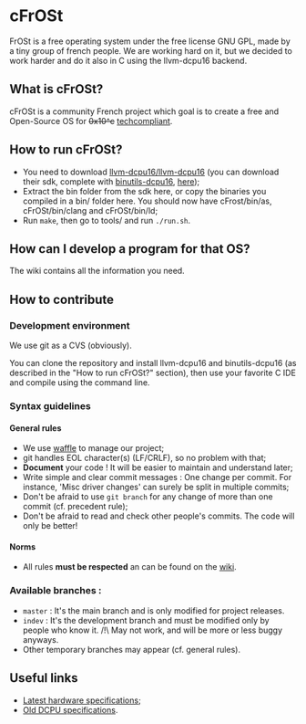 # cFrOSt


FrOSt is a free operating system under the free license GNU GPL, made by a tiny group of french people. We are working hard on it, but  we decided to work harder and do it also in C using the llvm-dcpu16 backend.


## What is cFrOSt?

cFrOSt is a community French project which goal is to create a free and Open-Source OS for ~~0x10^c~~ [techcompliant](https://reddit.com/r/techcompliant).


## How to run cFrOSt?

* You need to download [llvm-dcpu16/llvm-dcpu16](https://github.com/llvm-dcpu16/llvm-dcpu16/) (you can download their sdk, complete with [binutils-dcpu16](https://github.com/frot/binutils-dcpu16), [here](https://github.com/llvm-dcpu16/llvm-dcpu16/downloads));
* Extract the bin folder from the sdk here, or copy the binaries you compiled in a bin/ folder here. You should now have cFrost/bin/as, cFrOSt/bin/clang and cFrOSt/bin/ld;
* Run `make`, then go to tools/ and run `./run.sh`.

## How can I develop a program for that OS?

The wiki contains all the information you need.


## How to contribute

### Development environment

We use git as a CVS (obviously).

You can clone the repository and install llvm-dcpu16 and binutils-dcpu16 (as described in the "How to run cFrOSt?" section), then use your favorite C IDE and compile using the command line.


### Syntax guidelines

#### General rules

* We use [waffle](https://waffle.io/FrOSt-Foundation/cFrOSt) to manage our project;
* git handles EOL character(s) (LF/CRLF), so no problem with that;
* __Document__ your code ! It will be easier to maintain and understand later;
* Write simple and clear commit messages : One change per commit. For instance, 'Misc driver changes' can surely be split in multiple commits;
* Don't be afraid to use `git branch` for any change of more than one commit (cf. precedent rule);
* Don't be afraid to read and check other people's commits. The code will only be better!


#### Norms

* All rules **must be respected** an can be found on the [wiki](https://github.com/FrOSt-Foundation/cFrOSt/wiki/Coding-rules).

### Available branches :

* `master` : It's the main branch and is only modified for project releases.
* `indev` : It's the development branch and must be modified only by people who know it.  /!\ May not work, and will be more or less buggy anyways.
* Other temporary branches may appear (cf. general rules).

## Useful links

* [Latest hardware specifications](https://github.com/techcompliant/TC-Specs);
* [Old DCPU specifications](https://web.archive.org/web/20130817110245/http://dcpu.com).
